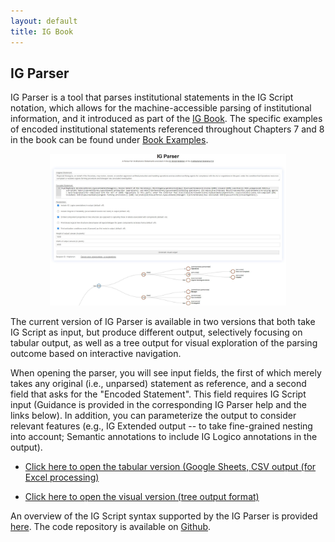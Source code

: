 ```yaml
---
layout: default
title: IG Book
---
```


## IG Parser

IG Parser is a tool that parses institutional statements in the IG Script notation, which allows for the machine-accessible parsing of institutional information, and it introduced as part of the [IG Book](book-content.md). The specific examples of encoded institutional statements referenced throughout Chapters 7 and 8 in the book can be found under [Book Examples](book-examples.md).

<center><a href="http://128.39.143.144:4040/visual/">
<img target="_blank" src="/figures/IG-Parser-UI-Visual.jpg" width="75%">
</a></center>

The current version of IG Parser is available in two versions that both take IG Script as input, but produce different output, selectively focusing on tabular output, as well as a tree output for visual exploration of the parsing outcome based on interactive navigation.

When opening the parser, you will see input fields, the first of which merely takes any original (i.e., unparsed) statement as reference, and a second field that asks for the "Encoded Statement". This field requires IG Script input (Guidance is provided in the corresponding IG Parser help and the links below). In addition, you can parameterize the output to consider relevant features (e.g., IG Extended output -- to take fine-grained nesting into account; Semantic annotations to include IG Logico annotations in the output).


* [Click here to open the tabular version (Google Sheets, CSV output (for Excel processing)](http://128.39.143.144:4040/)

* [Click here to open the visual version (tree output format)](http://128.39.143.144:4040/visual/)

An overview of the IG Script syntax supported by the IG Parser is provided [here](https://github.com/chrfrantz/IG-Parser/blob/main/README.md). The code repository is available on [Github](https://github.com/chrfrantz/IG-Parser).
